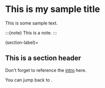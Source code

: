 # This is my sample title

This is some sample text.

:::{note}
This is a note.
:::

(section-label)=
## This is a section header

Don't forget to reference the [intro](intro.md) here.

You can jump back to [](section-label).
